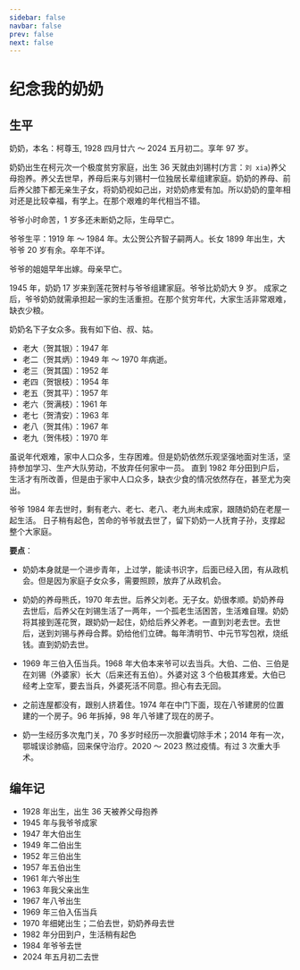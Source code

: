 ```yaml
---
sidebar: false
navbar: false
prev: false
next: false
---
```


# 纪念我的奶奶

## 生平

奶奶，本名：柯尊玉, 1928 四月廿六 ～ 2024 五月初二。享年 97 岁。

奶奶出生在柯元次一个极度贫穷家庭，出生 36 天就由刘锡村(方言：`刘 xia`)养父母抱养。养父去世早，养母后来与刘锡村一位独居长辈组建家庭。奶奶的养母、前后养父膝下都无亲生子女，将奶奶视如己出，对奶奶疼爱有加。所以奶奶的童年相对还是比较幸福，有学上。在那个艰难的年代相当不错。

爷爷小时命苦，1 岁多还未断奶之际，生母早亡。

爷爷生平：1919 年 ～ 1984 年。太公贺公齐智子嗣两人。长女 1899 年出生，大爷爷 20 岁有余。卒年不详。

爷爷的姐姐早年出嫁。母亲早亡。

1945 年，奶奶 17 岁来到莲花贺村与爷爷组建家庭。爷爷比奶奶大 9 岁。
成家之后，爷爷奶奶就需承担起一家的生活重担。在那个贫穷年代，大家生活非常艰难，缺衣少粮。

奶奶名下子女众多。我有如下伯、叔、姑。

- 老大（贺其银）：1947 年
- 老二（贺其炳）：1949 年 ～ 1970 年病逝。
- 老三（贺其国）：1952 年
- 老四（贺银枝）：1954 年
- 老五（贺其平）：1957 年
- 老六（贺满枝）：1961 年
- 老七（贺清安）：1963 年
- 老八（贺其伟）：1967 年
- 老九（贺伟枝）：1970 年

虽说年代艰难，家中人口众多，生存困难。但是奶奶依然乐观坚强地面对生活，坚持参加学习、生产大队劳动，不放弃任何家中一员。
直到 1982 年分田到户后，生活才有所改善，但是由于家中人口众多，缺衣少食的情况依然存在，甚至尤为突出。

爷爷 1984 年去世时，剩有老六、老七、老八、老九尚未成家，跟随奶奶在老屋一起生活。
日子稍有起色，苦命的爷爷就去世了，留下奶奶一人抚育子孙，支撑起整个大家庭。

**要点**：

- 奶奶本身就是一个进步青年，上过学，能读书识字，后面已经入团，有从政机会。但是因为家庭子女众多，需要照顾，放弃了从政机会。

- 奶奶的养母熊氏，1970 年去世。后养父刘老。无子女。奶很孝顺。奶奶养母去世后，后养父在刘锡生活了一两年，一个孤老生活困苦，生活难自理。奶奶将其接到莲花贺，跟奶奶一起住，奶给后养父养老。一直到刘老去世。去世后，送到刘锡与养母合葬。奶给他们立碑。每年清明节、中元节写包袱，烧纸钱。直到奶奶去世。

- 1969 年三伯入伍当兵。1968 年大伯本来爷可以去当兵。大伯、二伯、三伯是在刘锡（外婆家）长大（后来还有五伯）。外婆对这 3 个伯极其疼爱。大伯已经考上空军，要去当兵，外婆死活不同意。担心有去无回。

- 之前连屋都没有，跟别人挤着住。1974 年在中门下面，现在八爷建房的位置建的一个房子。96 年拆掉，98 年八爷建了现在的房子。

- 奶一生经历多次鬼门关，70 多岁时经历一次胆囊切除手术；2014 年有一次，鄂城误诊肺癌，回来保守治疗。2020 ～ 2023 熬过疫情。有过 3 次重大手术。

## 编年记

- 1928 年出生，出生 36 天被养父母抱养
- 1945 年与我爷爷成家
- 1947 年大伯出生
- 1949 年二伯出生
- 1952 年三伯出生
- 1957 年五伯出生
- 1961 年六爷出生
- 1963 年我父亲出生
- 1967 年八爷出生
- 1969 年三伯入伍当兵
- 1970 年细姥出生；二伯去世，奶奶养母去世
- 1982 年分田到户，生活稍有起色
- 1984 年爷爷去世
- 2024 年五月初二去世
